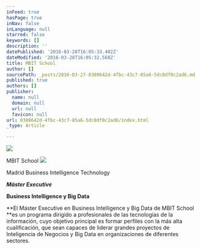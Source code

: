 ```yaml
---
inFeed: true
hasPage: true
inNav: false
inLanguage: null
starred: false
keywords: []
description: ''
datePublished: '2016-03-28T16:05:33.402Z'
dateModified: '2016-03-28T16:05:32.568Z'
title: MBIT School
author: []
sourcePath: _posts/2016-03-27-0380642d-4fbc-43c7-85a6-5dc8df0c2ad6.md
published: true
authors: []
publisher:
  name: null
  domain: null
  url: null
  favicon: null
url: 0380642d-4fbc-43c7-85a6-5dc8df0c2ad6/index.html
_type: Article

---
```

![](https://the-grid-user-content.s3-us-west-2.amazonaws.com/84f4fd30-182b-4ba0-b410-e842746be959.jpg)

MBIT School
![](https://the-grid-user-content.s3-us-west-2.amazonaws.com/abfbb463-d84e-4d7f-9463-9838e4277331.jpg)

Madrid Business Intelligence Technology

**_Máster Executive_**

**Business Intelligence y Big Data**

**El Máster Executive en
Business Intelligence y Big Data de MBIT School **es un programa dirigido a
profesionales de las tecnologías de la información, cuyo objetivo principal es
formar perfiles con la más alta cualificación, que sean capaces de liderar
grandes proyectos de Inteligencia de Negocios y Big Data en organizaciones de
diferentes sectores.
